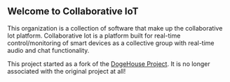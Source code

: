 ## Welcome to Collaborative IoT

This organization is a collection of software that make up the collaborative Iot platform. Collaborative Iot is a platform built for real-time control/monitoring 
of smart devices as a collective group with real-time audio and chat functionality.


This project started as a fork of the [DogeHouse Project](https://github.com/benawad/dogehouse). It is no longer associated with the original project at all!
